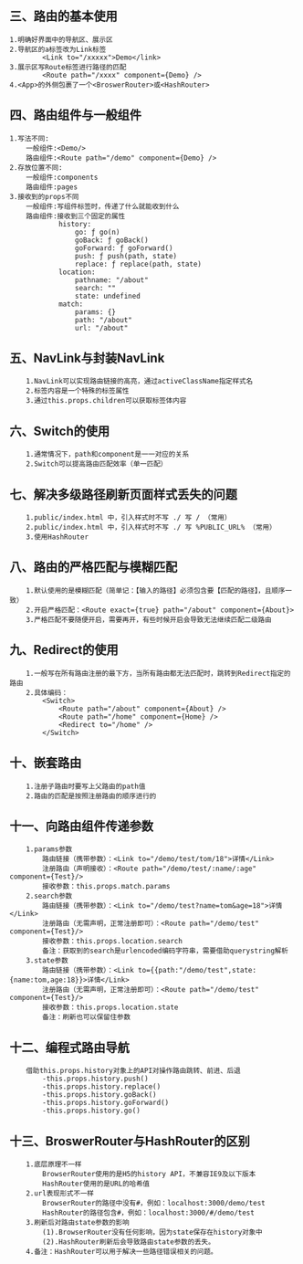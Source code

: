 <!--
 * @Author: your name
 * @Date: 2021-02-09 18:18:44
 * @LastEditTime: 2021-03-15 22:16:13
 * @LastEditors: Please set LastEditors
 * @Description: In User Settings Edit 
 * @FilePath: \react\react_staging\README.md
-->
## 三、路由的基本使用

    1.明确好界面中的导航区、展示区
    2.导航区的a标签改为Link标签
            <Link to="/xxxxx">Demo</link>
    3.展示区写Route标签进行路径的匹配
            <Route path="/xxxx" component={Demo} />
    4.<App>的外侧包裹了一个<BroswerRouter>或<HashRouter>
## 四、路由组件与一般组件
    1.写法不同:
        一般组件:<Demo/>
        路由组件:<Route path="/demo" component={Demo} />
    2.存放位置不同:
        一般组件:components
        路由组件:pages
    3.接收到的props不同
        一般组件:写组件标签时，传递了什么就能收到什么
        路由组件:接收到三个固定的属性
                history:
                    go: ƒ go(n)
                    goBack: ƒ goBack()
                    goForward: ƒ goForward()
                    push: ƒ push(path, state)
                    replace: ƒ replace(path, state)
                location:
                    pathname: "/about"
                    search: ""
                    state: undefined
                match:
                    params: {}
                    path: "/about"
                    url: "/about"
## 五、NavLink与封装NavLink
        1.NavLink可以实现路由链接的高亮，通过activeClassName指定样式名
        2.标签内容是一个特殊的标签属性
        3.通过this.props.children可以获取标签体内容
## 六、Switch的使用
        1.通常情况下，path和component是一一对应的关系
        2.Switch可以提高路由匹配效率（单一匹配）
## 七、解决多级路径刷新页面样式丢失的问题
        1.public/index.html 中，引入样式时不写 ./ 写 / （常用）
        2.public/index.html 中，引入样式时不写 ./ 写 %PUBLIC_URL% （常用）
        3.使用HashRouter
## 八、路由的严格匹配与模糊匹配
        1.默认使用的是模糊匹配（简单记：【输入的路径】必须包含要【匹配的路径】，且顺序一致）
        2.开启严格匹配：<Route exact={true} path="/about" component={About}>
        3.严格匹配不要随便开启，需要再开，有些时候开启会导致无法继续匹配二级路由
## 九、Redirect的使用
        1.一般写在所有路由注册的最下方，当所有路由都无法匹配时，跳转到Redirect指定的路由
        2.具体编码：
            <Switch>
                <Route path="/about" component={About} />
                <Route path="/home" component={Home} />
                <Redirect to="/home" />
            </Switch>
## 十、嵌套路由
        1.注册子路由时要写上父路由的path值
        2.路由的匹配是按照注册路由的顺序进行的
## 十一、向路由组件传递参数
        1.params参数
            路由链接（携带参数）：<Link to="/demo/test/tom/18">详情</Link>
            注册路由（声明接收）：<Route path="/demo/test/:name/:age" component={Test}/>
            接收参数：this.props.match.params
        2.search参数
            路由链接（携带参数）：<Link to="/demo/test?name=tom&age=18">详情</Link>
            注册路由（无需声明，正常注册即可）：<Route path="/demo/test" component={Test}/>
            接收参数：this.props.location.search
            备注：获取到的search是urlencoded编码字符串，需要借助querystring解析
        3.state参数
            路由链接（携带参数）：<Link to={{path:"/demo/test",state:{name:tom,age:18}}>详情</Link>
            注册路由（无需声明，正常注册即可）：<Route path="/demo/test" component={Test}/>
            接收参数：this.props.location.state
            备注：刷新也可以保留住参数
## 十二、编程式路由导航
        借助this.props.history对象上的API对操作路由跳转、前进、后退
            -this.props.history.push()
            -this.props.history.replace()
            -this.props.history.goBack()
            -this.props.history.goForward()
            -this.props.history.go()
## 十三、BroswerRouter与HashRouter的区别
        1.底层原理不一样
            BrowserRouter使用的是H5的history API，不兼容IE9及以下版本
            HashRouter使用的是URL的哈希值
        2.url表现形式不一样
            BrowserRouter的路径中没有#，例如：localhost:3000/demo/test
            HashRouter的路径包含#，例如：localhost:3000/#/demo/test
        3.刷新后对路由state参数的影响
            (1).BrowserRouter没有任何影响，因为state保存在history对象中
            (2).HashRouter刷新后会导致路由state参数的丢失。
        4.备注：HashRouter可以用于解决一些路径错误相关的问题。